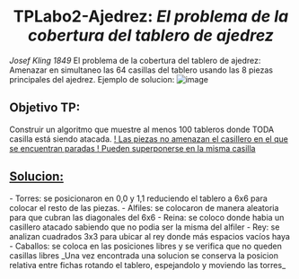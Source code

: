 <h1 align="center"> TPLabo2-Ajedrez: <i> El problema de la cobertura del tablero de ajedrez </i> </h1>

<h> <i> Josef Kling 1849 </i> </h>
El problema de la cobertura del tablero de ajedrez: Amenazar en simultaneo las 64 casillas del tablero usando las 8 piezas principales del ajedrez.
<h>Ejemplo de solucion:</h>
![image](https://github.com/MailenZino/TPLabo2-Ajedrez/assets/84191140/fdf7fae8-d282-43a7-8e12-211f50cced89)

<h2> Objetivo TP: </h2> 
Construir un algoritmo que muestre al menos 100 tableros donde TODA casilla está siendo atacada.
<u> ! Las piezas no amenazan el casillero en el que se encuentran paradas </u> 
<u> ! Pueden superponerse en la misma casilla </u> 
<h2><a href="[https://www.w3schools.com/](https://docs.google.com/document/d/1G1dqeS-hC3CvVHTod7haPKCv1eacSh86rtbDLmdSSts/edit?usp=sharing)"> Solucion: </a> </h2> 
- Torres: se posicionaron en 0,0 y 1,1  reduciendo el tablero a 6x6 para colocar el resto de las piezas.
- Alfiles: se colocaron de manera aleatoria para que cubran las diagonales del 6x6
- Reina: se coloco donde habia un casillero atacado sabiendo que no podia ser la misma del alfiler
- Rey: se analizan cuadrados 3x3 para ubicar al rey donde más espacios vacíos haya
- Caballos: se coloca en las posiciones libres y se verifica que no queden casillas libres
_Una vez encontrada una solucion se conserva la posicion relativa entre fichas rotando el tablero, espejandolo y moviendo las torres_
